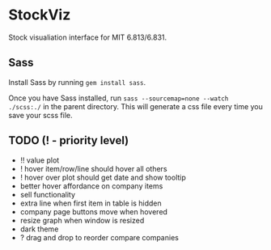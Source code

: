# StockViz
Stock visualiation interface for MIT 6.813/6.831.

## Sass
Install Sass by running `gem install sass`.

Once you have Sass installed, run `sass --sourcemap=none --watch ./scss:./` in the parent directory. This will generate a css file every time you save your scss file.

## TODO (! - priority level)
- !! value plot
- ! hover item/row/line should hover all others
- ! hover over plot should get date and show tooltip
- better hover affordance on company items
- sell functionality
- extra line when first item in table is hidden
- company page buttons move when hovered
- resize graph when window is resized
- dark theme
- ? drag and drop to reorder compare companies
